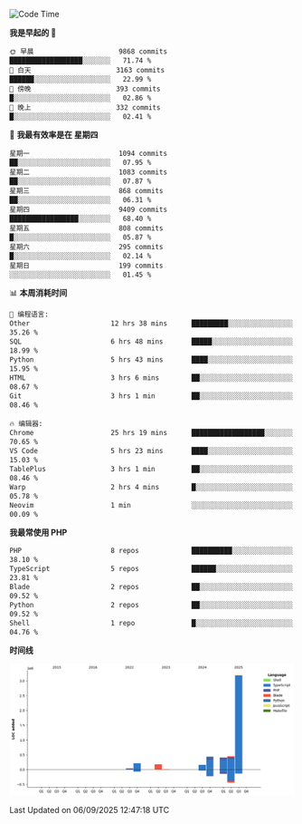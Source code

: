 <!--START_SECTION:waka-->
![Code Time](http://img.shields.io/badge/Code%20Time-4%2C120%20hrs%2051%20mins-blue)

**我是早起的 🐤** 

```text
🌞 早晨                     9868 commits        ██████████████████░░░░░░░   71.74 % 
🌆 白天                     3163 commits        ██████░░░░░░░░░░░░░░░░░░░   22.99 % 
🌃 傍晚                     393 commits         █░░░░░░░░░░░░░░░░░░░░░░░░   02.86 % 
🌙 晚上                     332 commits         █░░░░░░░░░░░░░░░░░░░░░░░░   02.41 % 
```
📅 **我最有效率是在 星期四** 

```text
星期一                      1094 commits        ██░░░░░░░░░░░░░░░░░░░░░░░   07.95 % 
星期二                      1083 commits        ██░░░░░░░░░░░░░░░░░░░░░░░   07.87 % 
星期三                      868 commits         ██░░░░░░░░░░░░░░░░░░░░░░░   06.31 % 
星期四                      9409 commits        █████████████████░░░░░░░░   68.40 % 
星期五                      808 commits         █░░░░░░░░░░░░░░░░░░░░░░░░   05.87 % 
星期六                      295 commits         █░░░░░░░░░░░░░░░░░░░░░░░░   02.14 % 
星期日                      199 commits         ░░░░░░░░░░░░░░░░░░░░░░░░░   01.45 % 
```


📊 **本周消耗时间** 

```text
💬 编程语言: 
Other                    12 hrs 38 mins      █████████░░░░░░░░░░░░░░░░   35.26 % 
SQL                      6 hrs 48 mins       █████░░░░░░░░░░░░░░░░░░░░   18.99 % 
Python                   5 hrs 43 mins       ████░░░░░░░░░░░░░░░░░░░░░   15.95 % 
HTML                     3 hrs 6 mins        ██░░░░░░░░░░░░░░░░░░░░░░░   08.67 % 
Git                      3 hrs 1 min         ██░░░░░░░░░░░░░░░░░░░░░░░   08.46 % 

🔥 编辑器: 
Chrome                   25 hrs 19 mins      ██████████████████░░░░░░░   70.65 % 
VS Code                  5 hrs 23 mins       ████░░░░░░░░░░░░░░░░░░░░░   15.03 % 
TablePlus                3 hrs 1 min         ██░░░░░░░░░░░░░░░░░░░░░░░   08.46 % 
Warp                     2 hrs 4 mins        █░░░░░░░░░░░░░░░░░░░░░░░░   05.78 % 
Neovim                   1 min               ░░░░░░░░░░░░░░░░░░░░░░░░░   00.09 % 
```

**我最常使用 PHP** 

```text
PHP                      8 repos             ██████████░░░░░░░░░░░░░░░   38.10 % 
TypeScript               5 repos             ██████░░░░░░░░░░░░░░░░░░░   23.81 % 
Blade                    2 repos             ██░░░░░░░░░░░░░░░░░░░░░░░   09.52 % 
Python                   2 repos             ██░░░░░░░░░░░░░░░░░░░░░░░   09.52 % 
Shell                    1 repo              █░░░░░░░░░░░░░░░░░░░░░░░░   04.76 % 
```



**时间线**

![Lines of Code chart](https://raw.githubusercontent.com/abrahamgreyson/abrahamgreyson/main/assets/bar_graph.png)


 Last Updated on 06/09/2025 12:47:18 UTC
<!--END_SECTION:waka-->
